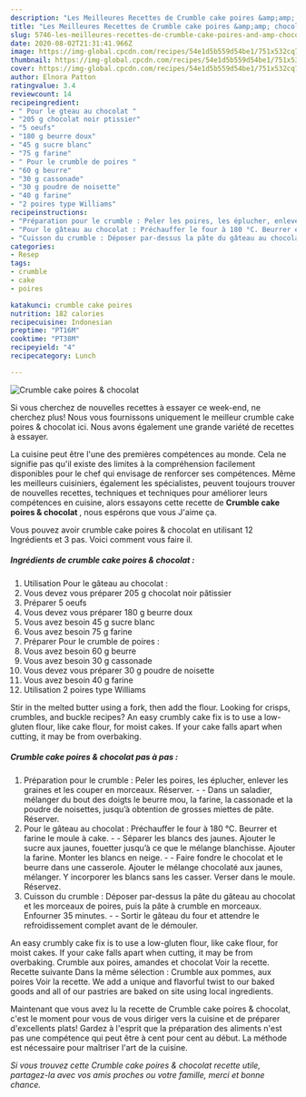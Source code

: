 ```yaml
---
description: "Les Meilleures Recettes de Crumble cake poires &amp;amp; chocolat"
title: "Les Meilleures Recettes de Crumble cake poires &amp;amp; chocolat"
slug: 5746-les-meilleures-recettes-de-crumble-cake-poires-and-amp-chocolat
date: 2020-08-02T21:31:41.966Z
image: https://img-global.cpcdn.com/recipes/54e1d5b559d54be1/751x532cq70/crumble-cake-poires-chocolat-photo-principale-de-la-recette.jpg
thumbnail: https://img-global.cpcdn.com/recipes/54e1d5b559d54be1/751x532cq70/crumble-cake-poires-chocolat-photo-principale-de-la-recette.jpg
cover: https://img-global.cpcdn.com/recipes/54e1d5b559d54be1/751x532cq70/crumble-cake-poires-chocolat-photo-principale-de-la-recette.jpg
author: Elnora Patton
ratingvalue: 3.4
reviewcount: 14
recipeingredient:
- " Pour le gteau au chocolat "
- "205 g chocolat noir ptissier"
- "5 oeufs"
- "180 g beurre doux"
- "45 g sucre blanc"
- "75 g farine"
- " Pour le crumble de poires "
- "60 g beurre"
- "30 g cassonade"
- "30 g poudre de noisette"
- "40 g farine"
- "2 poires type Williams"
recipeinstructions:
- "Préparation pour le crumble : Peler les poires, les éplucher, enlever les graines et les couper en morceaux. Réserver.  Dans un saladier, mélanger du bout des doigts le beurre mou, la farine, la cassonade et la poudre de noisettes, jusqu’à obtention de grosses miettes de pâte. Réserver."
- "Pour le gâteau au chocolat : Préchauffer le four à 180 °C. Beurrer et farine le moule à cake.  Séparer les blancs des jaunes. Ajouter le sucre aux jaunes, fouetter jusqu’à ce que le mélange blanchisse. Ajouter la farine. Monter les blancs en neige.  Faire fondre le chocolat et le beurre dans une casserole. Ajouter le mélange chocolaté aux jaunes, mélanger. Y incorporer les blancs sans les casser. Verser dans le moule. Réservez."
- "Cuisson du crumble : Déposer par-dessus la pâte du gâteau au chocolat et les morceaux de poires, puis la pâte à crumble en morceaux. Enfourner 35 minutes.  Sortir le gâteau du four et attendre le refroidissement complet avant de le démouler."
categories:
- Resep
tags:
- crumble
- cake
- poires

katakunci: crumble cake poires 
nutrition: 182 calories
recipecuisine: Indonesian
preptime: "PT16M"
cooktime: "PT38M"
recipeyield: "4"
recipecategory: Lunch

---
```



![Crumble cake poires &amp; chocolat](https://img-global.cpcdn.com/recipes/54e1d5b559d54be1/751x532cq70/crumble-cake-poires-chocolat-photo-principale-de-la-recette.jpg)

Si vous cherchez de nouvelles recettes à essayer ce week-end, ne cherchez plus! Nous vous fournissons uniquement le meilleur crumble cake poires &amp; chocolat ici. Nous avons également une grande variété de recettes à essayer.

La cuisine peut être l'une des premières compétences au monde. Cela ne signifie pas qu'il existe des limites à la compréhension facilement disponibles pour le chef qui envisage de renforcer ses compétences. Même les meilleurs cuisiniers, également les spécialistes, peuvent toujours trouver de nouvelles recettes, techniques et techniques pour améliorer leurs compétences en cuisine, alors essayons cette recette de <strong> Crumble cake poires &amp; chocolat </strong>, nous espérons que vous J'aime ça.

<!--inarticleads1-->

Vous pouvez avoir crumble cake poires &amp; chocolat en utilisant 12 Ingrédients et 3 pas. Voici comment vous faire il.

##### Ingrédients de crumble cake poires &amp; chocolat :

1. Utilisation  Pour le gâteau au chocolat :
1. Vous devez vous préparer 205 g chocolat noir pâtissier
1. Préparer 5 oeufs
1. Vous devez vous préparer 180 g beurre doux
1. Vous avez besoin 45 g sucre blanc
1. Vous avez besoin 75 g farine
1. Préparer  Pour le crumble de poires :
1. Vous avez besoin 60 g beurre
1. Vous avez besoin 30 g cassonade
1. Vous devez vous préparer 30 g poudre de noisette
1. Vous avez besoin 40 g farine
1. Utilisation 2 poires type Williams


Stir in the melted butter using a fork, then add the flour. Looking for crisps, crumbles, and buckle recipes? An easy crumbly cake fix is to use a low-gluten flour, like cake flour, for moist cakes. If your cake falls apart when cutting, it may be from overbaking. 

<!--inarticleads2-->

##### Crumble cake poires &amp; chocolat pas à pas :

1. Préparation pour le crumble : Peler les poires, les éplucher, enlever les graines et les couper en morceaux. Réserver. -  - Dans un saladier, mélanger du bout des doigts le beurre mou, la farine, la cassonade et la poudre de noisettes, jusqu’à obtention de grosses miettes de pâte. Réserver.
1. Pour le gâteau au chocolat : Préchauffer le four à 180 °C. Beurrer et farine le moule à cake. -  - Séparer les blancs des jaunes. Ajouter le sucre aux jaunes, fouetter jusqu’à ce que le mélange blanchisse. Ajouter la farine. Monter les blancs en neige. -  - Faire fondre le chocolat et le beurre dans une casserole. Ajouter le mélange chocolaté aux jaunes, mélanger. Y incorporer les blancs sans les casser. Verser dans le moule. Réservez.
1. Cuisson du crumble : Déposer par-dessus la pâte du gâteau au chocolat et les morceaux de poires, puis la pâte à crumble en morceaux. Enfourner 35 minutes. -  - Sortir le gâteau du four et attendre le refroidissement complet avant de le démouler.


An easy crumbly cake fix is to use a low-gluten flour, like cake flour, for moist cakes. If your cake falls apart when cutting, it may be from overbaking. Crumble aux poires, amandes et chocolat Voir la recette. Recette suivante Dans la même sélection : Crumble aux pommes, aux poires Voir la recette. We add a unique and flavorful twist to our baked goods and all of our pastries are baked on site using local ingredients. 

<!--inarticleads1-->

<p>
Maintenant que vous avez lu la recette de Crumble cake poires &amp; chocolat, c'est le moment pour vous de vous diriger vers la cuisine et de préparer d'excellents plats! Gardez à l'esprit que la préparation des aliments n'est pas une compétence qui peut être à cent pour cent au début. La méthode est nécessaire pour maîtriser l'art de la cuisine.
</p>

<p>
<i>Si vous trouvez cette Crumble cake poires &amp; chocolat recette utile, partagez-la avec vos amis proches ou votre famille, merci et bonne chance.</i>
</p>
